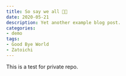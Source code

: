 ```yaml
---
title: So say we all ✊🏻
date: 2020-05-21
description: Yet another example blog post.
categories:
- demo
tags:
- Good Bye World
- Zatoichi
---
```


This is a test for private repo.

